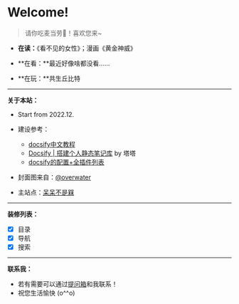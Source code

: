 # Welcome!<!-- {docsify-ignore} -->

> 请你吃麦当劳🍔！喜欢您来~

- **在读：**《看不见的女性》；漫画《黄金神威》

- **在看：**最近好像啥都没看……

- **在玩：**共生丘比特

---

**关于本站：**

- Start from 2022.12.

- 建设参考：
    - [docsify中文教程](https://docsify.js.org/#/zh-cn/)
    - [Docsify | 搭建个人静态笔记库](https://mantyke.icu/posts/2021/docsify-build/) by 塔塔
    - [docsify的配置+全插件列表](https://xhhdd.cc/archives/80/comment-page-1)

- 封面图来自：[@overwater](https://weibo.com/u/1646592141)

- 主站点：[呆呆不是槑](https://graugris.icu/)

---

**装修列表：**
- [x] 目录
- [x] 导航
- [x] 搜索

---

**联系我：**
- 若有需要可以通过[提问箱](https://box.n3ko.co/_/clear0804)和我联系！
- 祝您生活愉快 (o^^o)


